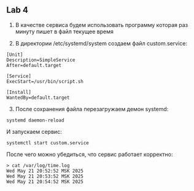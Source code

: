 ## Lab 4

1. В качестве сервиса будем использовать программу которая раз минуту пишет в файл текущее время

2. В директории /etc/systemd/system создаем файл custom.service:

```
[Unit]
Description=SimpleService
After=default.target

[Service]
ExecStart=/usr/bin/script.sh

[Install]
WantedBy=default.target
```

3. После сохранения файла перезагружаем демон systemd:

```
systemd daemon-reload
```

И запускаем сервис:

```
systemctl start custom.service
```

После чего можно убедиться, что сервис работает корректно:

```
> cat /var/log/time.log 
Wed May 21 20:52:52 MSK 2025
Wed May 21 20:53:52 MSK 2025
Wed May 21 20:54:52 MSK 2025
```
